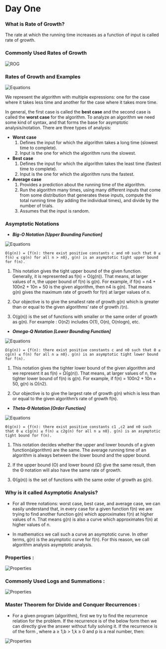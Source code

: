 # Day One

### What is Rate of Growth?
The rate at which the running time increases as a function of input is called rate of growth. 

### Commonly Used Rates of Growth
![ROG](./assets/1.png)

### Rates of Growth and Examples
![Equations](./assets/2.png)

We represent the algorithm with multiple expressions: one for the case where it takes less time and another for the case where it takes more time.

In general, the first case is called the **best case** and the second case is called the **worst case** for the algorithm. To analyze an algorithm we need some kind of syntax, and that forms the base for asymptotic analysis/notation. There are three types of analysis:

- **Worst case**
   1. Defines the input for which the algorithm takes a long time (slowest time to complete).
   2. Input is the one for which the algorithm runs the slowest.
- **Best case**
   1. Defines the input for which the algorithm takes the least time (fastest time to complete).
   2. Input is the one for which the algorithm runs the fastest.
- **Average case**
   1. Provides a prediction about the running time of the algorithm.
   2. Run the algorithm many times, using many different inputs that come from some distribution that generates these inputs, compute the total running time (by adding the individual times), and divide by the number of trials.
   3. Assumes that the input is random. 

### Asymptotic Notations

- ***Big-O Notation [Upper Bounding Function]***

![Equations](./assets/3.png)

    O(g(n)) = {f(n): there exist positive constants c and n0 such that 0 ≤ f(n) ≤ cg(n) for all n > n0}, g(n) is an asymptotic tight upper bound for f(n).

  1. This notation gives the tight upper bound of the given function. Generally, it is represented as f(n) = O(g(n)). That means, at larger values of n, the upper bound of f(n) is g(n). For example, if f(n) = n4 + 100n2 + 10n + 50 is the given algorithm, then n4 is g(n). That means g(n) gives the maximum rate of growth for f(n) at larger values of n.

  2. Our objective is to give the smallest rate of growth g(n) which is greater than or equal to the given algorithms’ rate of growth /(n).

  3. O(g(n)) is the set of functions with smaller or the same order of growth as g(n). For example : O(n2) includes O(1), O(n), O(nlogn), etc.

- ***Omega-Q Notation [Lower Bounding Function]***

![Equations](./assets/4.png)

    Ω(g(n)) = {f(n): there exist positive constants c and n0 such that 0 ≤ cg(n) ≤ f(n) for all n ≥ n0}. g(n) is an asymptotic tight lower bound for f(n).

  1. This notation gives the tighter lower bound of the given algorithm and we represent it as f(n) = Ω(g(n)). That means, at larger values of n, the tighter lower bound of f(n) is g(n). For example, if f(n) = 100n2 + 10n + 50, g(n) is Ω(n2).

  2. Our objective is to give the largest rate of growth g(n) which is less than or equal to the given algorithm’s rate of growth f(n).

- ***Theta-Θ Notation [Order Function]***

![Equations](./assets/5.png)

    Θ(g(n)) = {f(n): there exist positive constants c1 ,c2 and n0 such that 0 ≤ c1g(n) ≤ f(n) ≤ c2g(n) for all n ≥ n0}. g(n) is an asymptotic tight bound for f(n).

  1. This notation decides whether the upper and lower bounds of a given function(algorithm) are the same. The average running time of an algorithm is always between the lower bound and the upper bound.

  2. If the upper bound (O) and lower bound (Ω) give the same result, then the Θ notation will also have the same rate of growth.

  3. Θ(g(n)) is the set of functions with the same order of growth as g(n).


### Why is it called Asymptotic Analysis?

- For all three notations: worst case, best case, and average case, we can easily understand that, in every case for a given function f(n) we are trying to find another function g(n) which approximates f(n) at higher values of n. That means g(n) is also a curve which approximates f(n) at higher values of n.

- In mathematics we call such a curve an asymptotic curve. In other terms, g(n) is the asymptotic curve for f(n). For this reason, we call algorithm analysis asymptotic analysis.

### Properties :

![Properties](./assets/6.png)

### Commonly Used Logs and Summations :

![Properties](./assets/7.png)

### Master Theorem for Divide and Conquer Recurrences : 

- For a given program (algorithm), first we try to find the recurrence relation for the problem. If the recurrence is of the below form then we can directly give the answer without fully solving it. If the recurrence is of the form , where a ≥ 1,b > 1,k ≥ 0 and p is a real number, then:

![Properties](./assets/8.png)